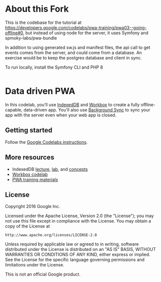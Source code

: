# About this Fork

This is the codebase for the tutorial at https://developers.google.com/codelabs/pwa-training/pwa03--going-offline#0, but instead of using node for the server, it uses Symfony and spmoky-labs/pwa-bundle

In addition to using generated sw.js and manifest files, the api call to get events comes from the server, and could come from a database.  An exercise would be to keep the postgres database and client in sync.

To run locally, install the Symfony CLI and PHP 8

```bash
```
# Data driven PWA

In this codelab, you’ll use [IndexedDB](https://developer.mozilla.org/en-US/docs/Web/API/IndexedDB_API) and [Workbox](https://workboxjs.org/) to create a fully offline-capable, data-driven app. You'll also use [Background Sync](https://developers.google.com/web/updates/2015/12/background-sync) to sync your app with the server even when your web app is closed.

## Getting started

Follow the [Google Codelabs instructions](https://codelabs.developers.google.com/codelabs/workbox-indexeddb/index.html?index=..%2F..%2Findex#0).

## More resources

* IndexedDB [lecture](https://developers.google.com/web/ilt/pwa/working-with-indexeddb-slides), [lab](https://developers.google.com/web/ilt/pwa/lab-indexeddb), and [concepts](https://developers.google.com/web/ilt/pwa/working-with-indexeddb)
* [Workbox codelab](https://codelabs.developers.google.com/codelabs/workbox-lab/#0)
* [PWA training materials](https://developers.google.com/web/ilt/pwa/)

## License

Copyright 2016 Google Inc.

Licensed under the Apache License, Version 2.0 (the "License");
you may not use this file except in compliance with the License.
You may obtain a copy of the License at

    http://www.apache.org/licenses/LICENSE-2.0

Unless required by applicable law or agreed to in writing, software
distributed under the License is distributed on an "AS IS" BASIS,
WITHOUT WARRANTIES OR CONDITIONS OF ANY KIND, either express or implied.
See the License for the specific language governing permissions and
limitations under the License.

This is not an official Google product.
